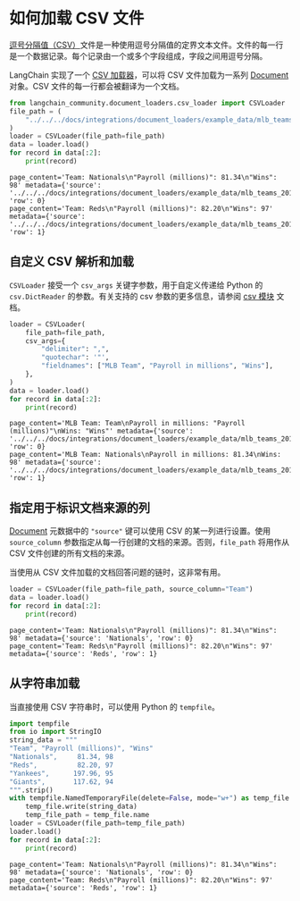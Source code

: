 # 如何加载 CSV 文件

[逗号分隔值（CSV）](https://zh.wikipedia.org/wiki/逗号分隔值)文件是一种使用逗号分隔值的定界文本文件。文件的每一行是一个数据记录。每个记录由一个或多个字段组成，字段之间用逗号分隔。

LangChain 实现了一个 [CSV 加载器](https://api.python.langchain.com/en/latest/document_loaders/langchain_community.document_loaders.csv_loader.CSVLoader.html)，可以将 CSV 文件加载为一系列 [Document](https://api.python.langchain.com/en/latest/documents/langchain_core.documents.base.Document.html#langchain_core.documents.base.Document) 对象。CSV 文件的每一行都会被翻译为一个文档。

```python
from langchain_community.document_loaders.csv_loader import CSVLoader
file_path = (
    "../../../docs/integrations/document_loaders/example_data/mlb_teams_2012.csv"
)
loader = CSVLoader(file_path=file_path)
data = loader.load()
for record in data[:2]:
    print(record)
```

```output
page_content='Team: Nationals\n"Payroll (millions)": 81.34\n"Wins": 98' metadata={'source': '../../../docs/integrations/document_loaders/example_data/mlb_teams_2012.csv', 'row': 0}
page_content='Team: Reds\n"Payroll (millions)": 82.20\n"Wins": 97' metadata={'source': '../../../docs/integrations/document_loaders/example_data/mlb_teams_2012.csv', 'row': 1}
```

## 自定义 CSV 解析和加载

`CSVLoader` 接受一个 `csv_args` 关键字参数，用于自定义传递给 Python 的 `csv.DictReader` 的参数。有关支持的 csv 参数的更多信息，请参阅 [csv 模块](https://docs.python.org/zh-cn/3/library/csv.html) 文档。

```python
loader = CSVLoader(
    file_path=file_path,
    csv_args={
        "delimiter": ",",
        "quotechar": '"',
        "fieldnames": ["MLB Team", "Payroll in millions", "Wins"],
    },
)
data = loader.load()
for record in data[:2]:
    print(record)
```

```output
page_content='MLB Team: Team\nPayroll in millions: "Payroll (millions)"\nWins: "Wins"' metadata={'source': '../../../docs/integrations/document_loaders/example_data/mlb_teams_2012.csv', 'row': 0}
page_content='MLB Team: Nationals\nPayroll in millions: 81.34\nWins: 98' metadata={'source': '../../../docs/integrations/document_loaders/example_data/mlb_teams_2012.csv', 'row': 1}
```

## 指定用于标识文档来源的列

[Document](https://api.python.langchain.com/en/latest/documents/langchain_core.documents.base.Document.html#langchain_core.documents.base.Document) 元数据中的 `"source"` 键可以使用 CSV 的某一列进行设置。使用 `source_column` 参数指定从每一行创建的文档的来源。否则，`file_path` 将用作从 CSV 文件创建的所有文档的来源。

当使用从 CSV 文件加载的文档回答问题的链时，这非常有用。

```python
loader = CSVLoader(file_path=file_path, source_column="Team")
data = loader.load()
for record in data[:2]:
    print(record)
```

```output
page_content='Team: Nationals\n"Payroll (millions)": 81.34\n"Wins": 98' metadata={'source': 'Nationals', 'row': 0}
page_content='Team: Reds\n"Payroll (millions)": 82.20\n"Wins": 97' metadata={'source': 'Reds', 'row': 1}
```

## 从字符串加载

当直接使用 CSV 字符串时，可以使用 Python 的 `tempfile`。

```python
import tempfile
from io import StringIO
string_data = """
"Team", "Payroll (millions)", "Wins"
"Nationals",     81.34, 98
"Reds",          82.20, 97
"Yankees",      197.96, 95
"Giants",       117.62, 94
""".strip()
with tempfile.NamedTemporaryFile(delete=False, mode="w+") as temp_file:
    temp_file.write(string_data)
    temp_file_path = temp_file.name
loader = CSVLoader(file_path=temp_file_path)
loader.load()
for record in data[:2]:
    print(record)
```

```output
page_content='Team: Nationals\n"Payroll (millions)": 81.34\n"Wins": 98' metadata={'source': 'Nationals', 'row': 0}
page_content='Team: Reds\n"Payroll (millions)": 82.20\n"Wins": 97' metadata={'source': 'Reds', 'row': 1}
```